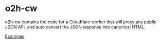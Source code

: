 # o2h-cw

o2h-cw contains the code for a Cloudflare worker that will proxy any public JSON API, and auto convert the JSON response into canonical HTML.

[Examples](https://unpkg.com/o2h-cw/demo/o2h-view.html)